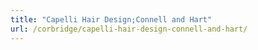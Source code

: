 ```yaml
---
title: "Capelli Hair Design;Connell and Hart"
url: /corbridge/capelli-hair-design-connell-and-hart/
---
```

